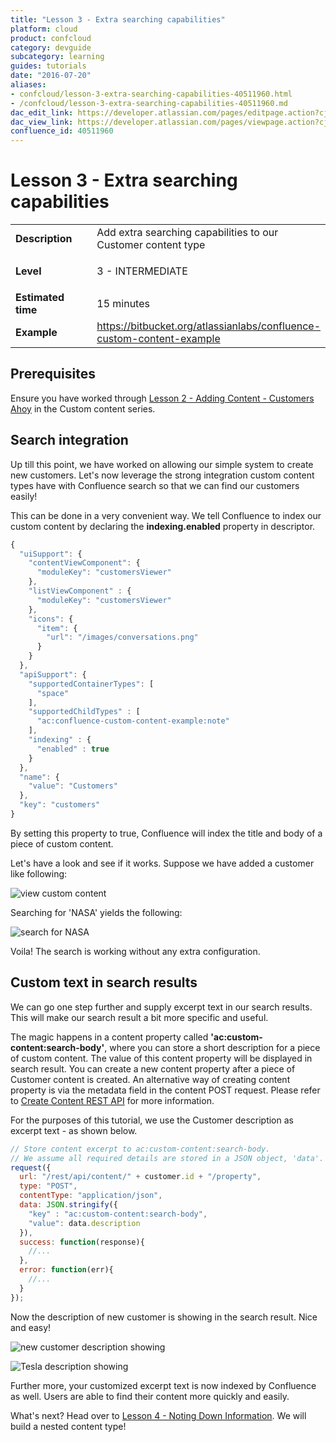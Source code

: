 ```yaml
---
title: "Lesson 3 - Extra searching capabilities"
platform: cloud
product: confcloud
category: devguide
subcategory: learning
guides: tutorials
date: "2016-07-20"
aliases:
- confcloud/lesson-3-extra-searching-capabilities-40511960.html
- /confcloud/lesson-3-extra-searching-capabilities-40511960.md
dac_edit_link: https://developer.atlassian.com/pages/editpage.action?cjm=wozere&pageId=40511960
dac_view_link: https://developer.atlassian.com/pages/viewpage.action?cjm=wozere&pageId=40511960
confluence_id: 40511960
---
```


# Lesson 3 - Extra searching capabilities

<table>
<colgroup>
<col width="50%" />
<col width="50%" />
</colgroup>
<tbody>
<tr class="odd">
<td><strong>Description</strong></td>
<td>Add extra searching capabilities to our Customer content type</td>
</tr>
<tr class="even">
<td><strong>Level</strong></td>
<td><div class="content-wrapper">
<p>3 - INTERMEDIATE</p>
</div></td>
</tr>
<tr class="odd">
<td><strong>Estimated time</strong></td>
<td>15 minutes</td>
</tr>
<tr class="even">
<td><strong>Example</strong></td>
<td><a href="https://bitbucket.org/atlassianlabs/confluence-custom-content-example" class="uri" class="external-link">https://bitbucket.org/atlassianlabs/confluence-custom-content-example</a></td>
</tr>
</tbody>
</table>

## Prerequisites

Ensure you have worked through [Lesson 2 - Adding Content - Customers Ahoy](/cloud/confluence/lesson-2-adding-content-customers-ahoy) in the Custom content series.

## Search integration

Up till this point, we have worked on allowing our simple system to create new customers. Let's now leverage the strong integration custom content types have with Confluence search so that we can find our customers easily!

This can be done in a very convenient way. We tell Confluence to index our custom content by declaring the **indexing.enabled** property in descriptor. 

``` javascript
{
  "uiSupport": {
    "contentViewComponent": {
      "moduleKey": "customersViewer"
    },
    "listViewComponent" : {
      "moduleKey": "customersViewer"
    },
    "icons": {
      "item": {
        "url": "/images/conversations.png"
      }
    }
  },
  "apiSupport": {
    "supportedContainerTypes": [
      "space"
    ],
    "supportedChildTypes" : [
      "ac:confluence-custom-content-example:note"
    ],
    "indexing" : {
      "enabled" : true
    }
  },
  "name": {
    "value": "Customers"
  },
  "key": "customers"
}
```

By setting this property to true, Confluence will index the title and body of a piece of custom content.

Let's have a look and see if it works. Suppose we have added a customer like following:

![view custom content](/cloud/confluence/images/image2016-7-20-22-8-20.png)


Searching for 'NASA' yields the following:

![search for NASA](/cloud/confluence/images/image2016-7-20-22-8-46.png)


Voila! The search is working without any extra configuration.

## Custom text in search results

We can go one step further and supply excerpt text in our search results. This will make our search result a bit more specific and useful.

The magic happens in a content property called **'ac:custom-content:search-body'**, where you can store a short description for a piece of custom content. The value of this content property will be displayed in search result. You can create a new content property after a piece of Customer content is created. An alternative way of creating content property is via the metadata field in the content POST request. Please refer to [Create Content REST API](https://docs.atlassian.com/atlassian-confluence/REST/latest/#content-createContent) for more information.

For the purposes of this tutorial, we use the Customer description as excerpt text - as shown below. 

``` javascript
// Store content excerpt to ac:custom-content:search-body.
// We assume all required details are stored in a JSON object, 'data'.
request({
  url: "/rest/api/content/" + customer.id + "/property",
  type: "POST",
  contentType: "application/json",
  data: JSON.stringify({
    "key" : "ac:custom-content:search-body",
    "value": data.description
  }),
  success: function(response){
    //...
  },
  error: function(err){
    //...
  }
});
```

Now the description of new customer is showing in the search result. Nice and easy!

![new customer description showing](/cloud/confluence/images/image2016-7-20-17-51-52.png)

![Tesla description showing](/cloud/confluence/images/image2016-7-20-17-51-31.png)


Further more, your customized excerpt text is now indexed by Confluence as well. Users are able to find their content more quickly and easily.

What's next? Head over to [Lesson 4 - Noting Down Information](/cloud/confluence/lesson-4-noting-down-information). We will build a nested content type! 
 